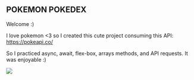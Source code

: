 ## **POKEMON POKEDEX**

Welcome :)

I love pokemon <3 so I created this cute project consuming this API: https://pokeapi.co/

So I practiced async, await, flex-box, arrays methods, and API requests. It was enjoyable :)

<img src="https://media.tenor.com/KKdd0koqb0YAAAAd/pikachu-pokemon.gif"/>
